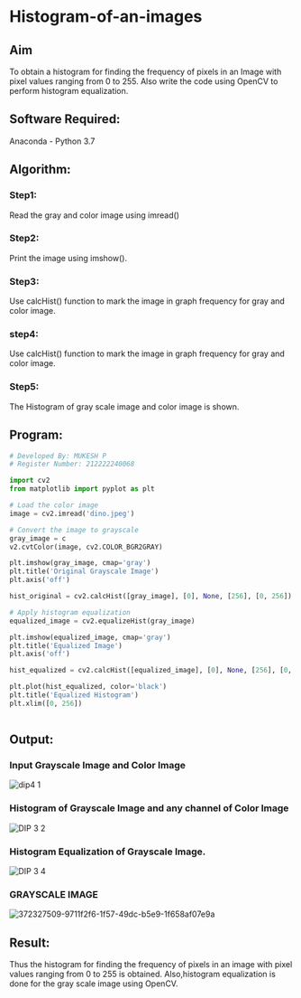 # Histogram-of-an-images
## Aim
To obtain a histogram for finding the frequency of pixels in an Image with pixel values ranging from 0 to 255. Also write the code using OpenCV to perform histogram equalization.

## Software Required:
Anaconda - Python 3.7

## Algorithm:
### Step1:
Read the gray and color image using imread()

### Step2:
Print the image using imshow().



### Step3:
Use calcHist() function to mark the image in graph frequency for gray and color image.

### step4:
Use calcHist() function to mark the image in graph frequency for gray and color image.

### Step5:
The Histogram of gray scale image and color image is shown.


## Program:
```python
# Developed By: MUKESH P
# Register Number: 212222240068

import cv2
from matplotlib import pyplot as plt

# Load the color image
image = cv2.imread('dino.jpeg')

# Convert the image to grayscale
gray_image = c
v2.cvtColor(image, cv2.COLOR_BGR2GRAY)

plt.imshow(gray_image, cmap='gray')
plt.title('Original Grayscale Image')
plt.axis('off')

hist_original = cv2.calcHist([gray_image], [0], None, [256], [0, 256])

# Apply histogram equalization
equalized_image = cv2.equalizeHist(gray_image)

plt.imshow(equalized_image, cmap='gray')
plt.title('Equalized Image')
plt.axis('off')

hist_equalized = cv2.calcHist([equalized_image], [0], None, [256], [0, 256])

plt.plot(hist_equalized, color='black')
plt.title('Equalized Histogram')
plt.xlim([0, 256])



```
## Output:
### Input Grayscale Image and Color Image
![dip4 1](https://github.com/user-attachments/assets/7c73d803-b928-479d-bba9-c5c6c63049af)


### Histogram of Grayscale Image and any channel of Color Image
![DIP 3 2](https://github.com/user-attachments/assets/f3d9cc45-ac31-4e23-abe3-73abef74a10b)



### Histogram Equalization of Grayscale Image.
![DIP 3 4](https://github.com/user-attachments/assets/fdc6935b-232f-4518-9f1e-2cb4ac3b4dbe)

### GRAYSCALE IMAGE

![372327509-9711f2f6-1f57-49dc-b5e9-1f658af07e9a](https://github.com/user-attachments/assets/55def332-a395-4ac9-9655-c8b8d559fb6a)





## Result: 
Thus the histogram for finding the frequency of pixels in an image with pixel values ranging from 0 to 255 is obtained. Also,histogram equalization is done for the gray scale image using OpenCV.
